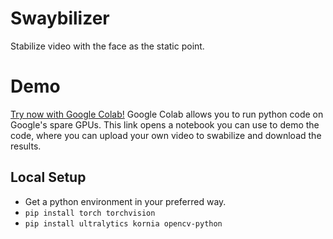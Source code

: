 # Swaybilizer
Stabilize video with the face as the static point.

# Demo
[Try now with Google Colab!](https://colab.research.google.com/github/oddlyshapedfn/swaybilizer/blob/main/swaybilizer.ipynb)
Google Colab allows you to run python code on Google's spare GPUs. This link opens a notebook
you can use to demo the code, where you can upload your own video to swabilize and download
the results.

## Local Setup
* Get a python environment in your preferred way.
* `pip install torch torchvision`
* `pip install ultralytics kornia opencv-python`

